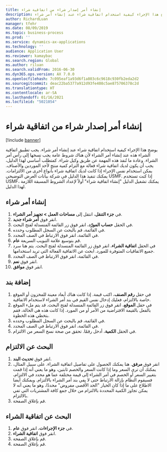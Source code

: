```yaml
---
title: إنشاء أمر إصدار شراء من اتفاقية شراء
description: يوضح هذا الإجراء كيفية استخدام اتفاقية شراء عند إنشاء أمر شراء.
author: RichardLuan
manager: tfehr
ms.date: 08/09/2019
ms.topic: business-process
ms.prod: ''
ms.service: dynamics-ax-applications
ms.technology: ''
audience: Application User
ms.reviewer: kamaybac
ms.search.region: Global
ms.author: riluan
ms.search.validFrom: 2016-06-30
ms.dyn365.ops.version: AX 7.0.0
ms.openlocfilehash: 7c095eaf1a93d6f1a803c6c9618c930fb2eda2d2
ms.sourcegitcommit: deac22ba5377a912d93fe408c5ae875706378c2d
ms.translationtype: HT
ms.contentlocale: ar-SA
ms.lasthandoff: 01/16/2021
ms.locfileid: "5021054"
---
```

# <a name="create-a-purchase-release-order-from-a-purchase-agreement"></a>إنشاء أمر إصدار شراء من اتفاقية شراء

[!include [banner](../../includes/banner.md)]

يوضح هذا الإجراء كيفية استخدام اتفاقية شراء عند إنشاء أمر شراء. يجب تطبيق اتفاقية الشراء هذه عند إنشاء أمر الشراء لأن هناك شروط عامة يجب نسخها إلى رأس أمر الشراء. وعادة ما تُنفذ هذه المهمة عن طريق وكيل شراء. كمتطلب أساسي لهذا الدليل، يجب أن يكون لديك اتفاقية شراء فعالة مع التزام كمية منتج لأحد الموردين والأصناف. يمكن استخدام نفس الإجراء إذا كانت لديك اتفاقية شراء بأنواع أخرى من الالتزامات. يمكنك تنفيذ هذا الدليل في شركة بيانات العرض التوضيحي USMF. إذا كنت تستخدم USMF، يمكنك تشغيل الدليل "إنشاء اتفاقية شراء" أولاً لإعداد الشروط المسبقة اللازمة لهذا الدليل.


## <a name="create-a-purchase-order"></a>إنشاء أمر شراء
1. في **جزء التنقل**، انتقل إلى **مساحات العمل > تجهيز أمر الشراء‬**. 
2. انقر فوق **أمر شراء جديد**.
3. في الحقل **حساب المورّد‬**، انقر فوق زر القائمة المنسدلة لفتح البحث.
4. في القائمة، قم بالبحث عن السجل المطلوب وحدده.
5. في القائمة، انقر فوق الارتباط في الصف المحدد.
6. قم بتوسيع علامة التبويب السريعة **عام**.
7. في الحقل **اتفاقية الشراء**، انقر فوق زر القائمة المنسدلة لفتح البحث. يتم هنا سرد جميع الاتفاقيات المتوفرة للمورد. ابحث عن الاتفاقية الفعالة التي تريد استخدامها.  
8. في القائمة، انقر فوق الارتباط في الصف المحدد.
9. انقر فوق **نعم**.
10. انقر فوق **موافق**.

## <a name="add-a-line"></a>إضافة بند
1. في حقل **رقم الصنف**، اكتب قيمة. إذا كانت هناك أبعاد معينة للمخزون أو الموقع خاصة بالالتزام، فعليك إدخال نفس القيم في بند أمر الشراء لاستخدام الاتفاقية.  
2. في حقل **الموقع**، انقر فوق زر القائمة المنسدلة لفتح البحث. قد يتم ملء الموقع بالفعل بالقيمة الافتراضية من الأمر أو من المورد. إذا كانت هذه هي الحالة، فقم بتخطي هذه الخطوة.  
3. في القائمة، قم بالبحث عن السجل المطلوب وحدده.
4. في القائمة، انقر فوق الارتباط في الصف المحدد.
5. في الحقل **الكمية**، أدخل رقمًا. تحقق من صحة نسخ السعر من الالتزام.  

## <a name="look-up-the-commitment"></a>البحث عن الالتزام
1. انقر فوق **تحديث البند**.
2. انقر فوق **مرفق‬**. هنا يمكنك الحصول على تفاصيل اتفاقية الشراء. على سبيل المثال، يمكنك أن ترى السعر وما إذا كانت السعر والخصم ثابتين، وهو ما يعني أنه إذا قمت بتغيير السعر أو الخصم في أمر الشراء إلى قيمة مختلفة عما هو محدد في الالتزام، فسيقوم النظام بإزالة الارتباط حتى لا يفي بند أمر الشراء بالالتزام. ويمكنك أيضا الاطلاع على ما إذا كان الخيار "الحد الأقصى مفروض" محددًا، وهو ما يعني أنه لا يمكن تجاوز الكمية المحددة بالالتزام من خلال جمع كافة المشتريات التي تفي بالالتزام.  
3. قم بإغلاق الصفحة.

## <a name="look-up-the-purchase-agreement"></a>البحث عن اتفاقية الشراء
1. في **جزء الإجراءات**، انقر فوق **عام**.
2. انقر فوق **اتفاقية الشراء**.
3. قم بإغلاق الصفحة.
4. قم بإغلاق الصفحة.

